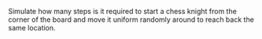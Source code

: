 Simulate how many steps is it required to start a chess knight from the corner of the board and move it uniform randomly around to reach back the same location.
